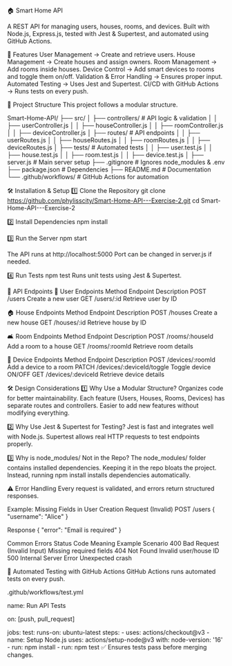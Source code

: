 🏠 Smart Home API

A REST API for managing users, houses, rooms, and devices.
Built with Node.js, Express.js, tested with Jest & Supertest, and automated using GitHub Actions.

🚀 Features
User Management → Create and retrieve users.
House Management → Create houses and assign owners.
Room Management → Add rooms inside houses.
Device Control → Add smart devices to rooms and toggle them on/off.
Validation & Error Handling → Ensures proper input.
Automated Testing → Uses Jest and Supertest.
CI/CD with GitHub Actions → Runs tests on every push.



📂 Project Structure
This project follows a modular structure.

Smart-Home-API/
├── src/
│   ├── controllers/       # API logic & validation
│   │   ├── userController.js
│   │   ├── houseController.js
│   │   ├── roomController.js
│   │   ├── deviceController.js
│   ├── routes/            # API endpoints
│   │   ├── userRoutes.js
│   │   ├── houseRoutes.js
│   │   ├── roomRoutes.js
│   │   ├── deviceRoutes.js
│   ├── tests/             # Automated tests
│   │   ├── user.test.js
│   │   ├── house.test.js
│   │   ├── room.test.js
│   │   ├── device.test.js
│   ├── server.js          # Main server setup
├── .gitignore             # Ignores node_modules & .env
├── package.json           # Dependencies
├── README.md              # Documentation
└── .github/workflows/     # GitHub Actions for automation


🛠️ Installation & Setup
1️⃣ Clone the Repository
git clone https://github.com/phylisscity/Smart-Home-API---Exercise-2.git
cd Smart-Home-API---Exercise-2

2️⃣ Install Dependencies
npm install

3️⃣ Run the Server
npm start

The API runs at http://localhost:5000
Port can be changed in server.js if needed.

4️⃣ Run Tests
npm test
Runs unit tests using Jest & Supertest.


📌 API Endpoints
👤 User Endpoints
Method	      Endpoint	             Description
POST	         /users	               Create a new user
GET	           /users/:id	           Retrieve user by ID

🏠 House Endpoints
Method	      Endpoint	             Description
POST	         /houses	             Create a new house
GET	           /houses/:id	         Retrieve house by ID

🛋️ Room Endpoints
Method	      Endpoint	             Description
POST	         /rooms/:houseId	     Add a room to a house
GET	           /rooms/:roomId	       Retrieve room details

🔌 Device Endpoints
Method	      Endpoint	                        Description
POST	         /devices/:roomId	                Add a device to a room
PATCH	         /devices/:deviceId/toggle	      Toggle device ON/OFF
GET	           /devices/:deviceId	              Retrieve device details

🛠️ Design Considerations
1️⃣ Why Use a Modular Structure?
Organizes code for better maintainability.
Each feature (Users, Houses, Rooms, Devices) has separate routes and controllers.
Easier to add new features without modifying everything.

2️⃣ Why Use Jest & Supertest for Testing?
Jest is fast and integrates well with Node.js.
Supertest allows real HTTP requests to test endpoints properly.

3️⃣ Why is node_modules/ Not in the Repo?
The node_modules/ folder contains installed dependencies.
Keeping it in the repo bloats the project.
Instead, running npm install installs dependencies automatically.


⚠️ Error Handling
Every request is validated, and errors return structured responses.

Example: Missing Fields in User Creation
Request (Invalid)
POST /users
{
  "username": "Alice"
}

Response
{
  "error": "Email is required"
}


Common Errors
Status Code	        Meaning	                            Example Scenario
400	                Bad Request (Invalid Input)       	Missing required fields
404	                Not Found	                          Invalid user/house ID
500	                Internal Server Error	              Unexpected crash

🤖 Automated Testing with GitHub Actions
GitHub Actions runs automated tests on every push.

.github/workflows/test.yml

name: Run API Tests

on: [push, pull_request]

jobs:
  test:
    runs-on: ubuntu-latest
    steps:
      - uses: actions/checkout@v3
      - name: Setup Node.js
        uses: actions/setup-node@v3
        with:
          node-version: '16'
      - run: npm install
      - run: npm test
✅ Ensures tests pass before merging changes.




